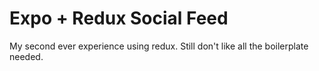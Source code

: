 # Expo + Redux Social Feed

My second ever experience using redux. Still don't like all the boilerplate needed.
